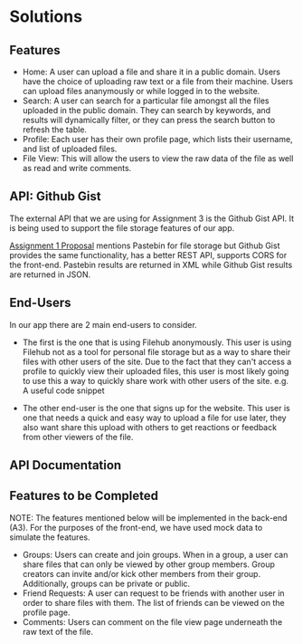 # Solutions

## Features
- Home:
  A user can upload a file and share it in a public domain.
  Users have the choice of uploading raw text or a file from their machine.
  Users can upload files ananymously or while logged in to the website.
- Search:
  A user can search for a particular file amongst all the files uploaded in the public domain.
  They can search by keywords, and results will dynamically filter, or they can press the search button to refresh the table.
- Profile: Each user has their own profile page, which lists their username, and list of uploaded files.
- File View: This will allow the users to view the raw data of the file as well as read and write comments.

## API: Github Gist

The external API that we are using for Assignment 3 is the Github Gist API. It is being used to support the file storage features of our app.

[Assignment 1 Proposal][a1-proposal] mentions Pastebin for file storage but Github Gist provides the same functionality, has a better REST API, supports CORS for the front-end. Pastebin results are returned in XML while Github Gist results are returned in JSON.

## End-Users

In our app there are 2 main end-users to consider. 
- The first is the one that is using Filehub anonymously. This user is using Filehub not as a tool for personal file storage but as a way to share their files with other users of the site. Due to the fact that they can't access a profile to quickly view their uploaded files, this user is most likely going to use this a way to quickly share work with other users of the site. e.g. A useful code snippet

- The other end-user is the one that signs up for the website. This user is one that needs a quick and easy way to upload a file for use later, they also want share this upload with others to get reactions or feedback from other viewers of the file.

## API Documentation

## Features to be Completed
NOTE: The features mentioned below will be implemented in the back-end (A3). For the purposes of the front-end, we have used mock data to simulate the features.

- Groups: Users can create and join groups. When in a group, a user can share files that can only be viewed by other group members. Group creators can invite and/or kick other members from their group. Additionally, groups can be private or public.
- Friend Requests: A user can request to be friends with another user in order to share files with them. The list of friends can be viewed on the profile page. 
- Comments: Users can comment on the file view page underneath the raw text of the file.

[a1-proposal]: https://github.com/csc309-18s/assignment-1-jansanchitdanielshannon#project-proposal
